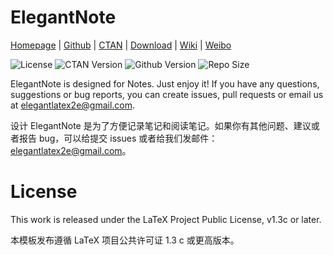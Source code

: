 <!-- Author: Dongsheng Deng -->
<!-- Email: ddswhu@outlook.com -->

# ElegantNote

[Homepage](https://elegantlatex.org/) | [Github](https://github.com/ElegantLaTeX/ElegantNote) | [CTAN](https://ctan.org/pkg/elegantnote) | [Download](https://github.com/ElegantLaTeX/ElegantNote/releases) | [Wiki](https://github.com/ElegantLaTeX/ElegantNote/wiki) | [Weibo](https://weibo.com/elegantlatex)

![License](https://img.shields.io/ctan/l/elegantnote.svg)
![CTAN Version](https://img.shields.io/ctan/v/elegantnote.svg)
![Github Version](https://img.shields.io/github/release/ElegantLaTeX/ElegantNote.svg)
![Repo Size](https://img.shields.io/github/repo-size/ElegantLaTeX/ElegantNote.svg)

ElegantNote is designed for Notes. Just enjoy it! If you have any questions, suggestions or bug reports, you can create issues, pull requests or email us at elegantlatex2e@gmail.com.

设计 ElegantNote 是为了方便记录笔记和阅读笔记。如果你有其他问题、建议或者报告 bug，可以给提交 issues 或者给我们发邮件：elegantlatex2e@gmail.com。

# License

This work is released under the LaTeX Project Public License, v1.3c or later. 

本模板发布遵循 LaTeX 项目公共许可证 1.3 c 或更高版本。
